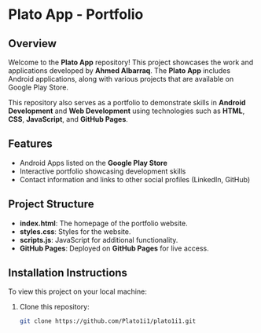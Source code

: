 
# Plato App - Portfolio

## Overview
Welcome to the **Plato App** repository! This project showcases the work and applications developed by **Ahmed Albarraq**. The **Plato App** includes Android applications, along with various projects that are available on Google Play Store.

This repository also serves as a portfolio to demonstrate skills in **Android Development** and **Web Development** using technologies such as **HTML**, **CSS**, **JavaScript**, and **GitHub Pages**.

## Features
- Android Apps listed on the **Google Play Store**
- Interactive portfolio showcasing development skills
- Contact information and links to other social profiles (LinkedIn, GitHub)

## Project Structure
- **index.html**: The homepage of the portfolio website.
- **styles.css**: Styles for the website.
- **scripts.js**: JavaScript for additional functionality.
- **GitHub Pages**: Deployed on **GitHub Pages** for live access.

## Installation Instructions

To view this project on your local machine:

1. Clone this repository:
   ```bash
   git clone https://github.com/Plato1i1/plato1i1.git